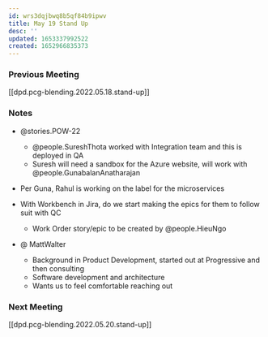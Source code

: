 ```yaml
---
id: wrs3dqjbwq8b5qf84b9ipwv
title: May 19 Stand Up
desc: ''
updated: 1653337992522
created: 1652966835373
---
```


### Previous Meeting
[[dpd.pcg-blending.2022.05.18.stand-up]]

### Notes
- @stories.POW-22
  - @people.SureshThota worked with Integration team and this is deployed in QA
  - Suresh will need a sandbox for the Azure website, will work with @people.GunabalanAnatharajan
- Per Guna, Rahul is working on the label for the microservices

- With Workbench in Jira, do we start making the epics for them to follow suit with QC
  - Work Order story/epic to be created by @people.HieuNgo

- @ MattWalter
  - Background in Product Development, started out at Progressive and then consulting
  - Software development and architecture
  - Wants us to feel comfortable reaching out

### Next Meeting
[[dpd.pcg-blending.2022.05.20.stand-up]]
